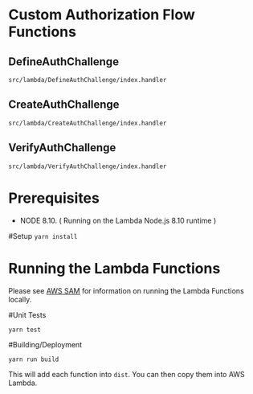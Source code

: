 # Custom Authorization Flow Functions

## DefineAuthChallenge

`src/lambda/DefineAuthChallenge/index.handler`

## CreateAuthChallenge

`src/lambda/CreateAuthChallenge/index.handler`

## VerifyAuthChallenge

`src/lambda/VerifyAuthChallenge/index.handler`

# Prerequisites
* NODE 8.10. ( Running on the Lambda Node.js 8.10 runtime )


#Setup
`yarn install`

# Running the Lambda Functions

Please see [AWS SAM](https://aws.amazon.com/about-aws/whats-new/2017/08/introducing-aws-sam-local-a-cli-tool-to-test-aws-lambda-functions-locally/) for information on running the Lambda Functions locally.

#Unit Tests

`yarn test`

#Building/Deployment

`yarn run build`

This will add each function into `dist`.  You can then copy them into AWS Lambda.


